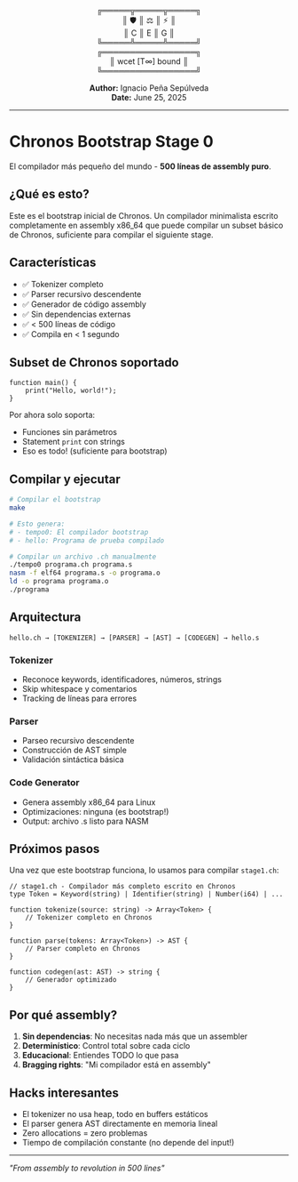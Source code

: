 <div align="center">

╔═════╦═════╦═════╗  
║ 🛡️  ║ ⚖️  ║ ⚡  ║  
║  C  ║  E  ║  G  ║  
╚═════╩═════╩═════╝  
╔═════════════════╗  
║ wcet [T∞] bound ║  
╚═════════════════╝  

**Author:** Ignacio Peña Sepúlveda  
**Date:** June 25, 2025

</div>

---

# Chronos Bootstrap Stage 0

El compilador más pequeño del mundo - **500 líneas de assembly puro**.

## ¿Qué es esto?

Este es el bootstrap inicial de Chronos. Un compilador minimalista escrito completamente en assembly x86_64 que puede compilar un subset básico de Chronos, suficiente para compilar el siguiente stage.

## Características

- ✅ Tokenizer completo
- ✅ Parser recursivo descendente  
- ✅ Generador de código assembly
- ✅ Sin dependencias externas
- ✅ < 500 líneas de código
- ✅ Compila en < 1 segundo

## Subset de Chronos soportado

```tempo
function main() {
    print("Hello, world!");
}
```

Por ahora solo soporta:
- Funciones sin parámetros
- Statement `print` con strings
- Eso es todo! (suficiente para bootstrap)

## Compilar y ejecutar

```bash
# Compilar el bootstrap
make

# Esto genera:
# - tempo0: El compilador bootstrap
# - hello: Programa de prueba compilado

# Compilar un archivo .ch manualmente
./tempo0 programa.ch programa.s
nasm -f elf64 programa.s -o programa.o
ld -o programa programa.o
./programa
```

## Arquitectura

```
hello.ch → [TOKENIZER] → [PARSER] → [AST] → [CODEGEN] → hello.s
```

### Tokenizer
- Reconoce keywords, identificadores, números, strings
- Skip whitespace y comentarios
- Tracking de líneas para errores

### Parser  
- Parseo recursivo descendente
- Construcción de AST simple
- Validación sintáctica básica

### Code Generator
- Genera assembly x86_64 para Linux
- Optimizaciones: ninguna (es bootstrap!)
- Output: archivo .s listo para NASM

## Próximos pasos

Una vez que este bootstrap funciona, lo usamos para compilar `stage1.ch`:

```tempo
// stage1.ch - Compilador más completo escrito en Chronos
type Token = Keyword(string) | Identifier(string) | Number(i64) | ...

function tokenize(source: string) -> Array<Token> {
    // Tokenizer completo en Chronos
}

function parse(tokens: Array<Token>) -> AST {
    // Parser completo en Chronos  
}

function codegen(ast: AST) -> string {
    // Generador optimizado
}
```

## Por qué assembly?

1. **Sin dependencias**: No necesitas nada más que un assembler
2. **Determinístico**: Control total sobre cada ciclo
3. **Educacional**: Entiendes TODO lo que pasa
4. **Bragging rights**: "Mi compilador está en assembly"

## Hacks interesantes

- El tokenizer no usa heap, todo en buffers estáticos
- El parser genera AST directamente en memoria lineal
- Zero allocations = zero problemas
- Tiempo de compilación constante (no depende del input!)

---

*"From assembly to revolution in 500 lines"*